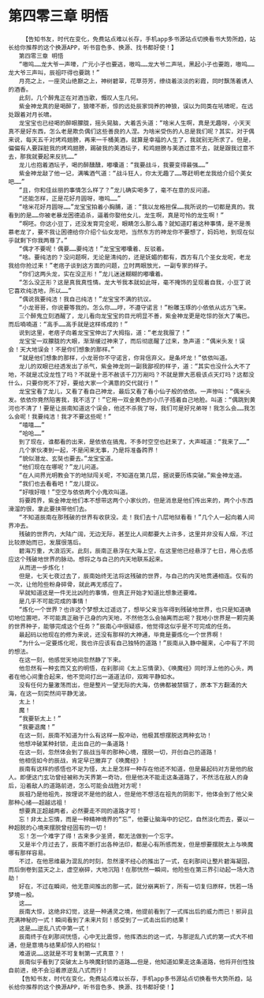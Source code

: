 # 第四零三章 明悟
        【告知书友，时代在变化，免费站点难以长存，手机app多书源站点切换看书大势所趋，站长给你推荐的这个换源APP，听书音色多、换源、找书都好使！】
       第四零三章 明悟
       “嗷呜……龙大爷一声嚎，广元小子也要逃，嗷呜……龙大爷二声吼，黑起小子也要跑，嗷呜……龙大爷三声叫，辰祖吓得也要跳！”
       月亮之上，一座灵山绝巅之上，神树碧翠，花草芬芳，缭绕着淡淡的彩霞，同时飘荡着诱人的酒香。
       此刻，几个醉鬼正在对酒当歌，慨叹人生几何。
       紫金神龙真的是喝醉了，狼嚎不断，惊的远处辰家饲养的神狼，误以为同类在吼啸呢，在远处跟着对月长啸。
       龙宝宝也已经喝的醉眼朦胧，摇头晃脑，大着舌头道：“啥米人生啊，真是无趣呀，小天天真不是好东西，怎么老是欺负偶们这些善良的人涅。为啥米受伤的人总是我们呢？其实，对于偶来说，每天五千对烤鸡翅膀，再来一千桶美酒，就算是幸福的人生了，我就别无所求了。但是，偏偏有人要踩脏我的烤鸡翅膀，踢破我的美酒坛子，和鸡翅膀与美酒过意不去，就是跟我过意不去，那我就要起来反抗……”
       龙儿也抱着酒坛子，喝的醉醺醺，嘟囔道：“我要战斗，我要变得最强……”
       紫金神龙敲了他一记，满嘴酒气道：“战斗狂人，你太无趣了……等赶明老龙我给介绍个美女吧……”
       “且，你和佳丝丽的事情怎么样了？”龙儿确实喝多了，毫不在意的反问道。
       “还能怎样，正是花好月圆呀，嗷呜……”
       “啥米花好月圆呀……”龙宝宝拍着小胸脯，道：“我以龙格担保……我所说的一切都是真的。我看到的是……你被老暴龙困德追杀，逼着你娶他女儿，龙生啊，真是可怜的龙生啊！”
       “啊呸。你这小豆丁，还没发育完全呢，眼睛怎么那么毒？就知道盯着这种事情，是不是羡慕老龙了，要不我让困德给你介绍个仙女龙吧，当然东方的神龙你不要想了，妈妈地，到现在似乎就剩下你我两尊了。”
       “偶才不要呢！偶要……要纯洁！”龙宝宝嘟囔着、反驳着。
       “啥。要纯洁的？没问题啊，无论是清纯的，还是妩媚的都有，西方有几个圣女龙呢，老龙我给你抢过来！”老痞子谈到这方面的问题，立时两眼放光，一副专家的样子。
       “你们这两头龙，实在没正形！”龙儿迷迷糊糊的嘟囔着。
       “怎么没正形？这是真我真性情。龙大爷我本就如此呀，毫不掩饰的呈现着自我，小豆丁说它喜欢纯洁地，所以……”
       “偶说我要纯洁！我自己纯洁！”龙宝宝不满的抗议。
       “小龙哥哥，你说要等我的。怎么你……哼，不遵守诺言！”粉雕玉琢的小依依从远方飞来。
       三个醉鬼立刻酒醒了，龙儿看向龙宝宝的目光明显不善，紫金神龙更是吃惊的张大了嘴巴。而后喃喃道：“高手……高手就是这样练成的！”
       说到这里，老痞子向着龙宝宝伸出了大拇指，道：“老龙我服了！”
       龙宝宝一双朦胧的大眼，渐渐缓过神来了，而后彻底醒了过来，急声道：“偶米头发！误会！天大地误会！不是你们想象的那样。”
       “就是他们想象的那样，小龙哥你不守诺言，你背信弃义。是条坏龙！”依依叫道。
       龙儿的双眼已经透发出了杀气，紫金神龙则一副我鄙视的样子，道：“其实也没什么大不了地，不就是忒没龙性了吗？不就是十恶不赦该千刀万剐吗？不就是罪大恶极该点天灯吗？这都没什么，只要你死不了好，要给大家一个满意的交代就行！”
       龙宝宝看了龙儿，又看了看自己神龙，最后又看了看小仙子般的依依。一声惨叫：“偶米头发。依依你竟然陷害我，我不活了！”它用一双金黄色的小爪子捂着自己地脸。叫道：“偶跳到黄河也不清了！要是让辰南知道这个误会，他还不杀我了呀，我们可是好兄弟呀！我怎么会……我怎么会呢！我要纯洁！我才不要这些呢！”
       “嘻嘻……”
       “哈哈……”
       到了现在，谁都看的出来，是依依在搞鬼，不多时空空也赶来了，大声喊道：“我来了……”
       几个家伙凑到一起，不是闲来无事，乃是将准备跨界！
       “貌似潜龙、玄奘也要去。”龙宝宝道。
       “他们现在在哪呢？”龙儿问道。
       “在人间界光明教会下的地狱闯关呢，不知道在第几层，据说要历练突破。”紫金神龙道。
       “我们也去看看吧！”龙儿提议。
       “好哦好哦！”空空与依依两个小鬼欢叫道。
       将要跨界，紫金神龙他们本不想带这两个小家伙的，但是消息是他们传出来的，两个小东西滑溜的很，拿此要挟带他们去。
       “不知道辰南在那残破的世界有收获没。走！我们去十八层地狱看看！”几个人一起向着人间界冲去。
       残破的世界内，大陆广阔，无边无际，甚至比人间都要大上许多，这里并非没有人烟，不过比较原始而已，发展很落后。
       碧海万重，大浪滔天。此刻，辰南正悬浮在大海上空，在这里他已经悬浮了七日，用心去感应这个残破地世界的脉动。想将之与自己的内天地联系起来。
       从而进一步炼化！
       但是，七天七夜过去了，辰南始终无法将这残破的世界，与自己的内天地贯通相连。仅有的一次，让他险些粉身碎骨，就此再无感应了。
       早就知道这是一件无比凶险的事情，但真正开始才知道比想象还要难。
       是几乎不可能完成的事情！
       “炼化一个世界？也许这个梦想太过遥远了，想毕父亲当年得到残破地世界，也只是知道确切地位置吧，不可能真正融于己身的内天地，不然他怎么会抽离而出呢？我地小世界是一颗完美的世界种子，能够完成这个任务？”辰南心中很疑惑，他觉得这似乎是不可完成的任务。
       最起码以他现在的修为来说，还没有那样的大神通，毕竟是要炼化一个世界啊！
       “为什么一定要炼化呢，我也许应该有自己独特的道路！”辰南从入静中醒来，心中有了不同的想法。
       在这一刻，他感觉天地间忽然静了下来。
       他忽然有一种玄而又玄的明悟，在刹那间《太上忘情录》、《唤魔经》同时浮上他的心头，两者在他心间重合起来，他不觉间打出一道道法印，双眸平静如水。
       没有任何力量激荡而出，但是整片一望无际的大海，仿佛都被禁锢了，原本下方翻涌的大海，在这一刻突然间平静无波。
       太上！
       魔！
       “我要斩太上！”
       “我要退魔！”
       在这一刻，辰南不知道为什么有这样一股冲动，他极其想摆脱这两种玄功！
       他想冲破某种封锁，走出自己的一条道路！
       在这一刻，忽然体会到了辰战当年的那种心境，摆脱一切，开创自己的道路！
       他相信如今的辰战，肯定早已撇弃了《唤魔经》！
       辰南有这样的感悟也不足为怪，太上是怎样一种存在他还不知道，但是最起码对方是他的敌人。即便这门玄功曾经被称为天界第一奇功，但是他决不能走这条道路了，不然活在敌人的身后，沿着敌人的道路前进，怎么可能会战胜对方呢！
       辰祖乃是他祖先，按理说不是他的敌人，但是他不想活在祖先的阴影下，他体会到了他父亲那种心绪——超越远祖！
       想要真正超越两者，必然要走不同的道路才可！
       忘！非太上忘情，而是一种精神境界的“忘”，他要让脑海中的记忆，自然淡化而去，要以一种超脱的心境来摆脱曾经固有的一切！
       忘！怎一个难字了得！古来多少圣贤，都无法做到一个忘字。
       又是半个月过去了，辰南不断打出各种法印，都是心有所感而发，但是想要摆脱太上与唤魔哪有那样容易。
       不过，在他思维最为混乱的时刻，忽然漫不经心的推出了一式，在刹那间让整片碧海凝固，而后倒卷到蓝天之上，虚空崩碎，大地沉陷！在那恍然一瞬间，他险些在第三界引动起一场大浩劫！
       好在，不过在瞬间，他无意间推出的那一式，就分崩离析了，所有一切复归原样，恍若一场梦境一般。
       这……
       辰南大惊，这绝非幻觉，这是一种通灵之境，他提前看到了一式挥出后的威力而已！邪异且充满神秘的一式！瞬间看到了未来片刻！感受到了一式击出后的结果！
       这是……逆乱八式中第一式！
       辰南终于在刹那间恍悟，心中无比震惊，他挥洒出的这一式，与那逆乱八式的第一式大不相通，但是意境与结果却惊人的相似！
       难道说……这就是不可复制第一式真意？！
       辰南似乎看到了突破太上与唤魔封锁的道路……但是，他知道如果走这条道路，他将开创性独自前进，绝不会沿着原逆乱八式而行！
       【告知书友，时代在变化，免费站点难以长存，手机app多书源站点切换看书大势所趋，站长给你推荐的这个换源APP，听书音色多、换源、找书都好使！】
